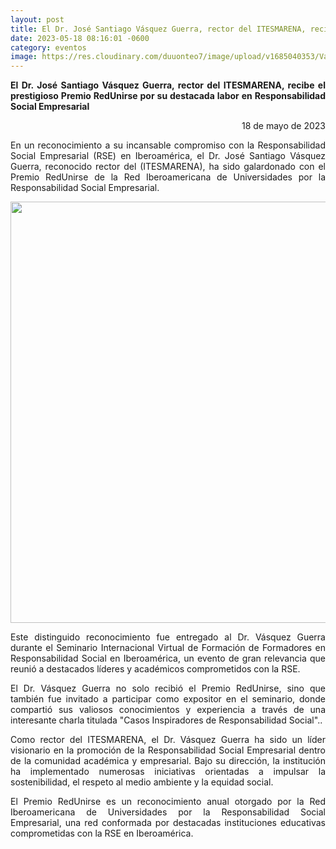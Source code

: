 ```yaml
---
layout: post
title: El Dr. José Santiago Vásquez Guerra, rector del ITESMARENA, recibe el prestigioso Premio RedUnirse por su destacada labor en Responsabilidad Social Empresarial
date: 2023-05-18 08:16:01 -0600
category: eventos
image: https://res.cloudinary.com/duuonteo7/image/upload/v1685040353/Vasquez.png
---
```

<p style="text-align: justify;"><strong>El Dr. Jos&eacute; Santiago V&aacute;squez Guerra, rector del ITESMARENA, recibe el prestigioso Premio RedUnirse por su destacada labor en Responsabilidad Social Empresarial</strong><o:p></o:p></p>
<p style="text-align: right;" align="right">18 de mayo de 2023<o:p></o:p></p>
<p style="text-align: justify;">En un reconocimiento a su incansable compromiso con la Responsabilidad Social Empresarial (RSE) en Iberoam&eacute;rica, el Dr. Jos&eacute; Santiago V&aacute;squez Guerra, reconocido rector del (ITESMARENA), ha sido galardonado con el Premio RedUnirse de la Red Iberoamericana de Universidades por la Responsabilidad Social Empresarial.<o:p></o:p></p>
<p style="text-align: center;"><img src="https://res.cloudinary.com/duuonteo7/image/upload/v1685040353/Vasquez.png" alt="" width="800" height="674" /></p>
<p style="text-align: justify;">Este distinguido reconocimiento fue entregado al Dr. V&aacute;squez Guerra durante el Seminario Internacional Virtual de Formaci&oacute;n de Formadores en Responsabilidad Social en Iberoam&eacute;rica, un evento de gran relevancia que reuni&oacute; a destacados l&iacute;deres y acad&eacute;micos comprometidos con la RSE.<o:p></o:p></p>
<p style="text-align: justify;">El Dr. V&aacute;squez Guerra no solo recibi&oacute; el Premio RedUnirse, sino que tambi&eacute;n fue invitado a participar como expositor en el seminario, donde comparti&oacute; sus valiosos conocimientos y experiencia a trav&eacute;s de una interesante charla titulada "Casos Inspiradores de Responsabilidad Social"..<o:p></o:p></p>
<p style="text-align: justify;">Como rector del ITESMARENA, el Dr. V&aacute;squez Guerra ha sido un l&iacute;der visionario en la promoci&oacute;n de la Responsabilidad Social Empresarial dentro de la comunidad acad&eacute;mica y empresarial. Bajo su direcci&oacute;n, la instituci&oacute;n ha implementado numerosas iniciativas orientadas a impulsar la sostenibilidad, el respeto al medio ambiente y la equidad social.<o:p></o:p></p>
<p style="text-align: justify;">El Premio RedUnirse es un reconocimiento anual otorgado por la Red Iberoamericana de Universidades por la Responsabilidad Social Empresarial, una red conformada por destacadas instituciones educativas comprometidas con la RSE en Iberoam&eacute;rica. <o:p></o:p></p>
